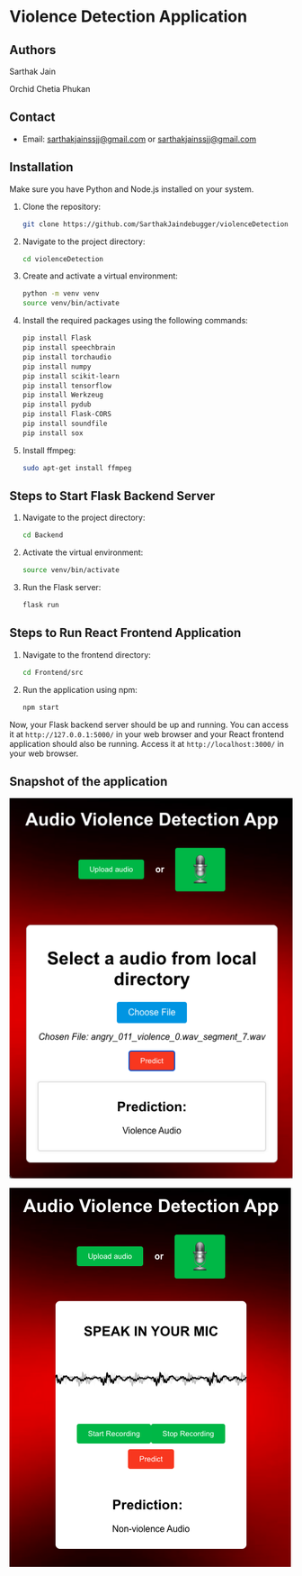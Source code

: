 # Violence Detection Application

## Authors
Sarthak Jain

Orchid Chetia Phukan

## Contact
- Email: sarthakjainssjj@gmail.com or sarthakjainssjj@gmail.com
## Installation

Make sure you have Python and Node.js installed on your system.

1. Clone the repository:
    ```bash
    git clone https://github.com/SarthakJaindebugger/violenceDetection
    ```

2. Navigate to the project directory:
    ```bash
    cd violenceDetection
    ```

3. Create and activate a virtual environment:
    ```bash
    python -m venv venv
    source venv/bin/activate
    ```

4. Install the required packages using the following commands:
    ```bash
    pip install Flask
    pip install speechbrain
    pip install torchaudio
    pip install numpy
    pip install scikit-learn
    pip install tensorflow
    pip install Werkzeug
    pip install pydub
    pip install Flask-CORS
    pip install soundfile
    pip install sox
    ```

5. Install ffmpeg:
    ```bash
    sudo apt-get install ffmpeg
    ```

## Steps to Start Flask Backend Server

1. Navigate to the project directory:
    ```bash
    cd Backend
    ```

2. Activate the virtual environment:
    ```bash
    source venv/bin/activate
    ```

3. Run the Flask server:
    ```bash
    flask run
    ```

## Steps to Run React Frontend Application

1. Navigate to the frontend directory:
    ```bash
    cd Frontend/src
    ```

2. Run the application using npm:
    ```bash
    npm start
    ```

Now, your Flask backend server should be up and running. You can access it at `http://127.0.0.1:5000/` in your web browser and your React frontend application should also be running. Access it at `http://localhost:3000/` in your web browser.



## Snapshot of the application

![Screenshot 1](1.png)

![Screenshot 2](2.png)

